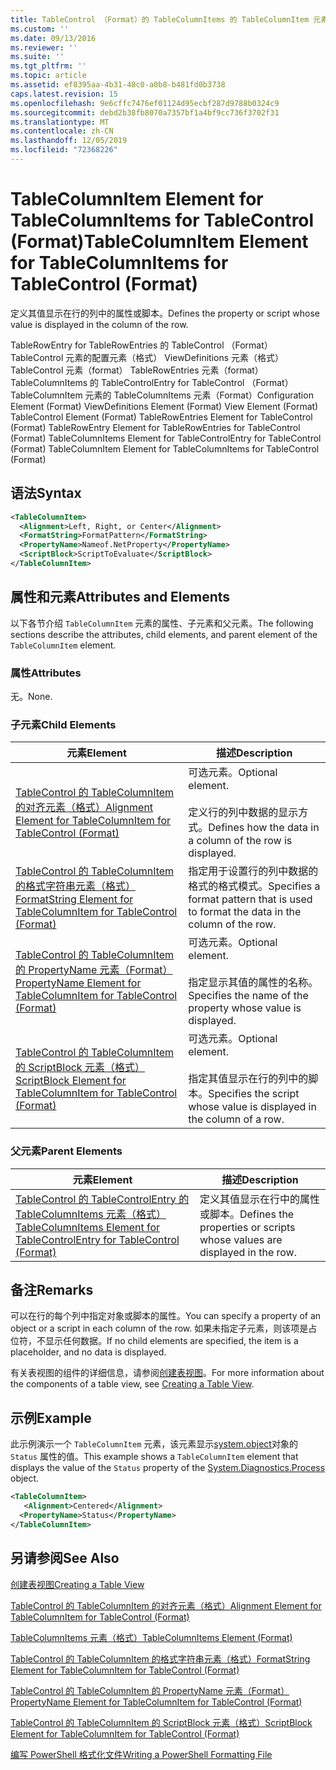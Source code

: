 ```yaml
---
title: TableControl （Format）的 TableColumnItems 的 TableColumnItem 元素 |Microsoft Docs
ms.custom: ''
ms.date: 09/13/2016
ms.reviewer: ''
ms.suite: ''
ms.tgt_pltfrm: ''
ms.topic: article
ms.assetid: ef8395aa-4b31-48c0-a0b8-b481fd0b3738
caps.latest.revision: 15
ms.openlocfilehash: 9e6cffc7476ef01124d95ecbf287d9788b0324c9
ms.sourcegitcommit: debd2b38fb8070a7357bf1a4bf9cc736f3702f31
ms.translationtype: MT
ms.contentlocale: zh-CN
ms.lasthandoff: 12/05/2019
ms.locfileid: "72368226"
---
```

# <a name="tablecolumnitem-element-for-tablecolumnitems-for-tablecontrol-format"></a><span data-ttu-id="01278-102">TableColumnItem Element for TableColumnItems for TableControl (Format)</span><span class="sxs-lookup"><span data-stu-id="01278-102">TableColumnItem Element for TableColumnItems for TableControl (Format)</span></span>

<span data-ttu-id="01278-103">定义其值显示在行的列中的属性或脚本。</span><span class="sxs-lookup"><span data-stu-id="01278-103">Defines the property or script whose value is displayed in the column of the row.</span></span>

<span data-ttu-id="01278-104">TableRowEntry for TableRowEntries 的 TableControl （Format） TableControl 元素的配置元素（格式） ViewDefinitions 元素（格式） TableControl 元素（format） TableRowEntries 元素（format）TableColumnItems 的 TableControlEntry for TableControl （Format） TableColumnItem 元素的 TableColumnItems 元素（Format）</span><span class="sxs-lookup"><span data-stu-id="01278-104">Configuration Element (Format) ViewDefinitions Element (Format) View Element (Format) TableControl Element (Format) TableRowEntries Element for TableControl (Format) TableRowEntry Element for TableRowEntries for TableControl (Format) TableColumnItems Element for TableControlEntry for TableControl (Format) TableColumnItem Element for TableColumnItems for TableControl (Format)</span></span>

## <a name="syntax"></a><span data-ttu-id="01278-105">语法</span><span class="sxs-lookup"><span data-stu-id="01278-105">Syntax</span></span>

```xml
<TableColumnItem>
  <Alignment>Left, Right, or Center</Alignment>
  <FormatString>FormatPattern</FormatString>
  <PropertyName>Nameof.NetProperty</PropertyName>
  <ScriptBlock>ScriptToEvaluate</ScriptBlock>
</TableColumnItem>
```

## <a name="attributes-and-elements"></a><span data-ttu-id="01278-106">属性和元素</span><span class="sxs-lookup"><span data-stu-id="01278-106">Attributes and Elements</span></span>

<span data-ttu-id="01278-107">以下各节介绍 `TableColumnItem` 元素的属性、子元素和父元素。</span><span class="sxs-lookup"><span data-stu-id="01278-107">The following sections describe the attributes, child elements, and parent element of the `TableColumnItem` element.</span></span>

### <a name="attributes"></a><span data-ttu-id="01278-108">属性</span><span class="sxs-lookup"><span data-stu-id="01278-108">Attributes</span></span>

<span data-ttu-id="01278-109">无。</span><span class="sxs-lookup"><span data-stu-id="01278-109">None.</span></span>

### <a name="child-elements"></a><span data-ttu-id="01278-110">子元素</span><span class="sxs-lookup"><span data-stu-id="01278-110">Child Elements</span></span>

|<span data-ttu-id="01278-111">元素</span><span class="sxs-lookup"><span data-stu-id="01278-111">Element</span></span>|<span data-ttu-id="01278-112">描述</span><span class="sxs-lookup"><span data-stu-id="01278-112">Description</span></span>|
|-------------|-----------------|
|[<span data-ttu-id="01278-113">TableControl 的 TableColumnItem 的对齐元素（格式）</span><span class="sxs-lookup"><span data-stu-id="01278-113">Alignment Element for TableColumnItem for TableControl (Format)</span></span>](./alignment-element-for-tablecolumnitem-for-tablecontrol-format.md)|<span data-ttu-id="01278-114">可选元素。</span><span class="sxs-lookup"><span data-stu-id="01278-114">Optional element.</span></span><br /><br /> <span data-ttu-id="01278-115">定义行的列中数据的显示方式。</span><span class="sxs-lookup"><span data-stu-id="01278-115">Defines how the data in a column of the row is displayed.</span></span>|
|[<span data-ttu-id="01278-116">TableControl 的 TableColumnItem 的格式字符串元素（格式）</span><span class="sxs-lookup"><span data-stu-id="01278-116">FormatString Element for TableColumnItem for TableControl (Format)</span></span>](./formatstring-element-for-tablecolumnitem-for-tablecontrol-format.md)|<span data-ttu-id="01278-117">指定用于设置行的列中数据的格式的格式模式。</span><span class="sxs-lookup"><span data-stu-id="01278-117">Specifies a format pattern that is used to format the data in the column of the row.</span></span>|
|[<span data-ttu-id="01278-118">TableControl 的 TableColumnItem 的 PropertyName 元素（Format）</span><span class="sxs-lookup"><span data-stu-id="01278-118">PropertyName Element for TableColumnItem for TableControl (Format)</span></span>](./propertyname-element-for-tablecolumnitem-for-tablecontrol-format.md)|<span data-ttu-id="01278-119">可选元素。</span><span class="sxs-lookup"><span data-stu-id="01278-119">Optional element.</span></span><br /><br /> <span data-ttu-id="01278-120">指定显示其值的属性的名称。</span><span class="sxs-lookup"><span data-stu-id="01278-120">Specifies the name of the property whose value is displayed.</span></span>|
|[<span data-ttu-id="01278-121">TableControl 的 TableColumnItem 的 ScriptBlock 元素（格式）</span><span class="sxs-lookup"><span data-stu-id="01278-121">ScriptBlock Element for TableColumnItem for TableControl (Format)</span></span>](./scriptblock-element-for-tablecolumnitem-for-tablecontrol-format.md)|<span data-ttu-id="01278-122">可选元素。</span><span class="sxs-lookup"><span data-stu-id="01278-122">Optional element.</span></span><br /><br /> <span data-ttu-id="01278-123">指定其值显示在行的列中的脚本。</span><span class="sxs-lookup"><span data-stu-id="01278-123">Specifies the script whose value is displayed in the column of a row.</span></span>|

### <a name="parent-elements"></a><span data-ttu-id="01278-124">父元素</span><span class="sxs-lookup"><span data-stu-id="01278-124">Parent Elements</span></span>

|<span data-ttu-id="01278-125">元素</span><span class="sxs-lookup"><span data-stu-id="01278-125">Element</span></span>|<span data-ttu-id="01278-126">描述</span><span class="sxs-lookup"><span data-stu-id="01278-126">Description</span></span>|
|-------------|-----------------|
|[<span data-ttu-id="01278-127">TableControl 的 TableControlEntry 的 TableColumnItems 元素（格式）</span><span class="sxs-lookup"><span data-stu-id="01278-127">TableColumnItems Element for TableControlEntry for TableControl (Format)</span></span>](./tablecolumnitems-element-for-tablerowentry-for-tablecontrol-format.md)|<span data-ttu-id="01278-128">定义其值显示在行中的属性或脚本。</span><span class="sxs-lookup"><span data-stu-id="01278-128">Defines the properties or scripts whose values are displayed in the row.</span></span>|

## <a name="remarks"></a><span data-ttu-id="01278-129">备注</span><span class="sxs-lookup"><span data-stu-id="01278-129">Remarks</span></span>

<span data-ttu-id="01278-130">可以在行的每个列中指定对象或脚本的属性。</span><span class="sxs-lookup"><span data-stu-id="01278-130">You can specify a property of an object or a script in each column of the row.</span></span> <span data-ttu-id="01278-131">如果未指定子元素，则该项是占位符，不显示任何数据。</span><span class="sxs-lookup"><span data-stu-id="01278-131">If no child elements are specified, the item is a placeholder, and no data is displayed.</span></span>

<span data-ttu-id="01278-132">有关表视图的组件的详细信息，请参阅[创建表视图](./creating-a-table-view.md)。</span><span class="sxs-lookup"><span data-stu-id="01278-132">For more information about the components of a table view, see [Creating a Table View](./creating-a-table-view.md).</span></span>

## <a name="example"></a><span data-ttu-id="01278-133">示例</span><span class="sxs-lookup"><span data-stu-id="01278-133">Example</span></span>

<span data-ttu-id="01278-134">此示例演示一个 `TableColumnItem` 元素，该元素显示[system.object](/dotnet/api/System.Diagnostics.Process)对象的 `Status` 属性的值。</span><span class="sxs-lookup"><span data-stu-id="01278-134">This example shows a `TableColumnItem` element that displays the value of the `Status` property of the [System.Diagnostics.Process](/dotnet/api/System.Diagnostics.Process) object.</span></span>

```xml
<TableColumnItem>
   <Alignment>Centered</Alignment>
  <PropertyName>Status</PropertyName>
</TableColumnItem>

```

## <a name="see-also"></a><span data-ttu-id="01278-135">另请参阅</span><span class="sxs-lookup"><span data-stu-id="01278-135">See Also</span></span>

[<span data-ttu-id="01278-136">创建表视图</span><span class="sxs-lookup"><span data-stu-id="01278-136">Creating a Table View</span></span>](./creating-a-table-view.md)

[<span data-ttu-id="01278-137">TableControl 的 TableColumnItem 的对齐元素（格式）</span><span class="sxs-lookup"><span data-stu-id="01278-137">Alignment Element for TableColumnItem for TableControl (Format)</span></span>](./alignment-element-for-tablecolumnitem-for-tablecontrol-format.md)

[<span data-ttu-id="01278-138">TableColumnItems 元素（格式）</span><span class="sxs-lookup"><span data-stu-id="01278-138">TableColumnItems Element (Format)</span></span>](./tablecolumnitems-element-for-tablerowentry-for-tablecontrol-format.md)

[<span data-ttu-id="01278-139">TableControl 的 TableColumnItem 的格式字符串元素（格式）</span><span class="sxs-lookup"><span data-stu-id="01278-139">FormatString Element for TableColumnItem for TableControl (Format)</span></span>](./formatstring-element-for-tablecolumnitem-for-tablecontrol-format.md)

[<span data-ttu-id="01278-140">TableControl 的 TableColumnItem 的 PropertyName 元素（Format）</span><span class="sxs-lookup"><span data-stu-id="01278-140">PropertyName Element for TableColumnItem for TableControl (Format)</span></span>](./propertyname-element-for-tablecolumnitem-for-tablecontrol-format.md)

[<span data-ttu-id="01278-141">TableControl 的 TableColumnItem 的 ScriptBlock 元素（格式）</span><span class="sxs-lookup"><span data-stu-id="01278-141">ScriptBlock Element for TableColumnItem for TableControl (Format)</span></span>](./scriptblock-element-for-tablecolumnitem-for-tablecontrol-format.md)

[<span data-ttu-id="01278-142">编写 PowerShell 格式化文件</span><span class="sxs-lookup"><span data-stu-id="01278-142">Writing a PowerShell Formatting File</span></span>](./writing-a-powershell-formatting-file.md)
